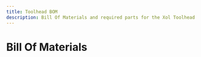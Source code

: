 ```yaml
---
title: Toolhead BOM
description: Bill Of Materials and required parts for the Xol Toolhead
---
```


# Bill Of Materials
